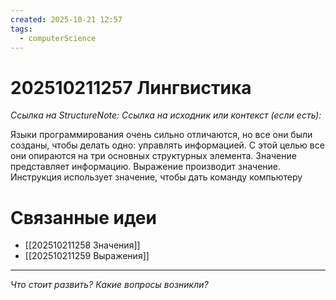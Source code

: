 ```yaml
---
created: 2025-10-21 12:57
tags:
  - computerScience
---
```

# 202510211257 Лингвистика

*Ссылка на StructureNote:*
*Ссылка на исходник или контекст (если есть):*

Языки программирования очень сильно отличаются, но все они были созданы, чтобы делать одно: управлять информацией. С этой целью все они опираются на три основных структурных элемента. Значение представляет информацию. Выражение производит значение. Инструкция использует значение, чтобы дать команду компьютеру

# Связанные идеи

- [[202510211258 Значения]]
- [[202510211259 Выражения]]

---

*Что стоит развить? Какие вопросы возникли?*
